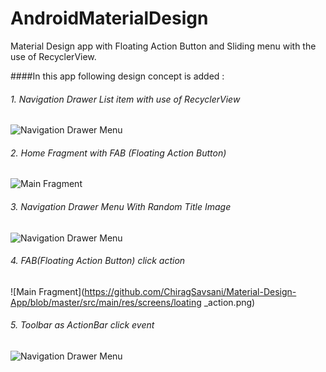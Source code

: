 # AndroidMaterialDesign
Material Design app with Floating Action Button and Sliding menu with the use of RecyclerView.

####In this app following design concept is added : 

###### 1. Navigation Drawer List item with use of RecyclerView

![Navigation Drawer Menu](https://github.com/ChiragSavsani/Material-Design-App/blob/master/src/main/res/screens/list_scrolling.gif)
###### 2. Home Fragment with FAB (Floating Action Button) 

![Main Fragment](https://github.com/ChiragSavsani/Material-Design-App/blob/master/src/main/res/screens/home_fragment.png)

###### 3. Navigation Drawer Menu With Random Title Image

![Navigation Drawer Menu](https://github.com/ChiragSavsani/Material-Design-App/blob/master/src/main/res/screens/drawer_menu.png)

###### 4. FAB(Floating Action Button) click action 

![Main Fragment](https://github.com/ChiragSavsani/Material-Design-App/blob/master/src/main/res/screens/loating _action.png)

###### 5. Toolbar as ActionBar click event

![Navigation Drawer Menu](https://github.com/ChiragSavsani/Material-Design-App/blob/master/src/main/res/screens/toolbar_action.png)

